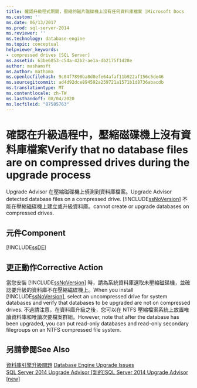 ```yaml
---
title: 確認升級程式期間，壓縮的磁片磁碟機上沒有任何資料庫檔案 |Microsoft Docs
ms.custom: ''
ms.date: 06/13/2017
ms.prod: sql-server-2014
ms.reviewer: ''
ms.technology: database-engine
ms.topic: conceptual
helpviewer_keywords:
- compressed drives [SQL Server]
ms.assetid: 63be6853-c54a-42b2-ae1a-db2175f1d28e
author: mashamsft
ms.author: mathoma
ms.openlocfilehash: 9c04f7890ba8d8efe64afaf11b922af156c5de46
ms.sourcegitcommit: ad4d92dce894592a259721a1571b1d8736abacdb
ms.translationtype: MT
ms.contentlocale: zh-TW
ms.lasthandoff: 08/04/2020
ms.locfileid: "87585763"
---
```

# <a name="verify-that-no-database-files-are-on-compressed-drives-during-the-upgrade-process"></a><span data-ttu-id="bd585-102">確認在升級過程中，壓縮磁碟機上沒有資料庫檔案</span><span class="sxs-lookup"><span data-stu-id="bd585-102">Verify that no database files are on compressed drives during the upgrade process</span></span>
  <span data-ttu-id="bd585-103">Upgrade Advisor 在壓縮磁碟機上偵測到資料庫檔案。</span><span class="sxs-lookup"><span data-stu-id="bd585-103">Upgrade Advisor detected database files on a compressed drive.</span></span> [!INCLUDE[ssNoVersion](../../includes/ssnoversion-md.md)] <span data-ttu-id="bd585-104">不能在壓縮磁碟機上建立或升級資料庫。</span><span class="sxs-lookup"><span data-stu-id="bd585-104">cannot create or upgrade databases on compressed drives.</span></span>  
  
## <a name="component"></a><span data-ttu-id="bd585-105">元件</span><span class="sxs-lookup"><span data-stu-id="bd585-105">Component</span></span>  
 [!INCLUDE[ssDE](../../includes/ssde-md.md)]  
  
## <a name="corrective-action"></a><span data-ttu-id="bd585-106">更正動作</span><span class="sxs-lookup"><span data-stu-id="bd585-106">Corrective Action</span></span>  
 <span data-ttu-id="bd585-107">當您安裝 [!INCLUDE[ssNoVersion](../../includes/ssnoversion-md.md)] 時，請為系統資料庫選取未壓縮磁碟機，並確認要升級的資料庫不在壓縮磁碟機上。</span><span class="sxs-lookup"><span data-stu-id="bd585-107">When you install [!INCLUDE[ssNoVersion](../../includes/ssnoversion-md.md)], select an uncompressed drive for system databases and verify that databases to be upgraded are not on compressed drives.</span></span> <span data-ttu-id="bd585-108">不過請注意，在資料庫升級之後，您可以在 NTFS 壓縮檔案系統上放置唯讀資料庫和唯讀次要檔案群組。</span><span class="sxs-lookup"><span data-stu-id="bd585-108">However, note that after the database has been upgraded, you can put read-only databases and read-only secondary filegroups on an NTFS compressed file system.</span></span>  
  
## <a name="see-also"></a><span data-ttu-id="bd585-109">另請參閱</span><span class="sxs-lookup"><span data-stu-id="bd585-109">See Also</span></span>  
 <span data-ttu-id="bd585-110">[資料庫引擎升級問題](../../../2014/sql-server/install/database-engine-upgrade-issues.md) </span><span class="sxs-lookup"><span data-stu-id="bd585-110">[Database Engine Upgrade Issues](../../../2014/sql-server/install/database-engine-upgrade-issues.md) </span></span>  
 [<span data-ttu-id="bd585-111">SQL Server 2014 Upgrade Advisor &#91;新的&#93;</span><span class="sxs-lookup"><span data-stu-id="bd585-111">SQL Server 2014 Upgrade Advisor &#91;new&#93;</span></span>](sql-server-2014-upgrade-advisor.md)  
  
  
